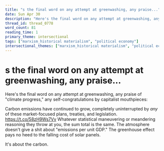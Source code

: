 ```yaml
---
title: "s the final word on any attempt at greenwashing, any praise..."
date: Sun Apr 30
description: "Here's the final word on any attempt at greenwashing, any praise of 'climate progress,' any self-congratulations by capitalist mouthpieces: Carbon emissions..."
thread_id: thread_0778
word_count: 81
reading_time: 1
primary_theme: intersectional
tags: ["marxism_historical materialism", "political economy"]
intersectional_themes: ["marxism_historical materialism", "political economy"]
---
```


# s the final word on any attempt at greenwashing, any praise...

Here's the final word on any attempt at greenwashing, any praise of "climate progress," any self-congratulations by capitalist mouthpieces:

Carbon emissions have continued to grow, completely uninterrupted by *any* of these market-focused plans, treaties, and legislation. https://t.co/58zH9Ws7Vv Whatever statistical maneuvering or meandering reasoning they throw at you, the sum total is the same. The atmosphere doesn't give a shit about "emissions per unit GDP." The greenhouse effect pays no heed to the falling cost of solar panels.

It's about the carbon.